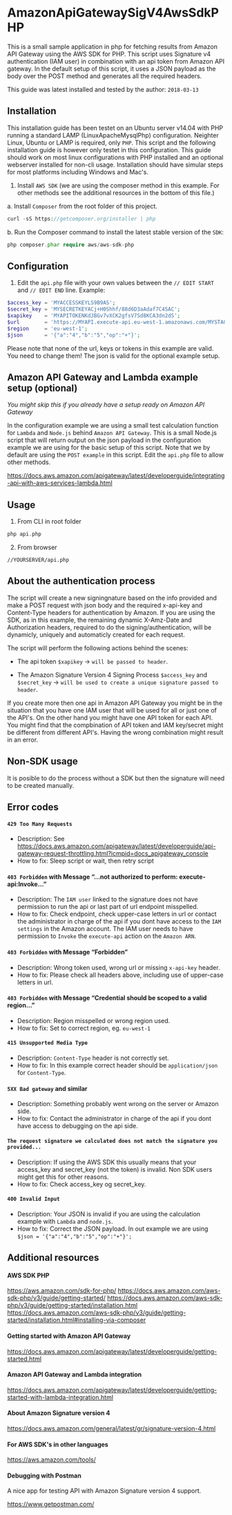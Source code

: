 # AmazonApiGatewaySigV4AwsSdkPHP
This is a small sample application in php for fetching results from Amazon API Gateway using the AWS SDK for PHP. This script uses Signature v4 authentication (IAM user) in combination with an api token from Amazon API gateway. In the default setup of this script, it uses a JSON payload as the body over the POST method and generates all the required headers.

This guide was latest installed and tested by the author: `2018-03-13`


## Installation

This installation guide has been testet on an Ubuntu server v14.04 with PHP running a standard LAMP (LinuxApacheMysqlPhp) configuration. Neighter Linux, Ubuntu or LAMP is required, only `PHP`. This script and the following installation guide is however only testet in this configuration. This guide should work on most linux configurations with PHP installed and an optional webserver installed for non-cli usage. Installation should have simular steps for most platforms including Windows and Mac's. 


1. Install `AWS SDK` (we are using the composer method in this example. For other methods see the additional resources in the bottom of this file.)

 a. Install `Composer` from the root folder of this project.

```php
curl -sS https://getcomposer.org/installer | php
```
  
 b. Run the Composer command to install the latest stable version of the `SDK`:

```php
php composer.phar require aws/aws-sdk-php
```


## Configuration

1. Edit the `api.php` file with your own values between the `// EDIT START` and `// EDIT END` line. Example:

```php
$access_key = 'MYACCESSKEYLS9B9AS';
$secret_key = 'MYSECRETKEYACj+H0Shhf/88d6D3aAdaf7C4SAC';
$xapikey    = 'MYAPITOKENKdJBGv7vXCK2gfsV7Sd8KCA3dn2dS';
$url        = 'https://MYAPI.execute-api.eu-west-1.amazonaws.com/MYSTAGE/MYRESOURCE';
$region     = 'eu-west-1';
$json       = '{"a":"4","b":"5","op":"+"}';
```

Please note that none of the url, keys or tokens in this example are valid. You need to change them! The json is valid for the optional example setup. 


## Amazon API Gateway and Lambda example setup (optional)

*You might skip this if you already have a setup ready on Amazon API Gateway*

In the configuration example we are using a small test calculation function for `Lambda` and `Node.js` behind `Amazon API Gateway`. This is a small Node.js script that will return output on the json payload in the configuration example we are using for the basic setup of this script. Note that we by default are using the `POST example` in this script. Edit the `api.php` file to allow other methods.

https://docs.aws.amazon.com/apigateway/latest/developerguide/integrating-api-with-aws-services-lambda.html


## Usage

1. From CLI in root folder

```php
php api.php
```
    
2. From browser
```
//YOURSERVER/api.php
```


## About the authentication process

The script will create a new signingnature based on the info provided and make a POST request with json body and the required x-api-key and Content-Type headers for authentication by Amazon. If you are using the SDK, as in this example, the remaining dynamic X-Amz-Date and Authorization headers, required to do the signing/authentication, will be dynamicly, uniquely and automaticly created for each request. 

The script will perform the following actions behind the scenes:

- The api token `$xapikey` -> `will be passed to header`.

- The Amazon Signature Version 4 Signing Process `$access_key` and `$secret_key` -> `will be used to create a unique signature passed to header`.

If you create more then one api in Amazon API Gateway you might be in the situation that you have one IAM user that will be used for all or just one of the API's. On the other hand you might have one API token for each API. You might find that the compbination of API token and IAM key/secret might be different from different API's. Having the wrong combination might result in an error.


## Non-SDK usage

It is posible to do the process without a SDK but then the signature will need to be created manually.


## Error codes

#### `429 Too Many Requests`
 - Description: See https://docs.aws.amazon.com/apigateway/latest/developerguide/api-gateway-request-throttling.html?icmpid=docs_apigateway_console
 - How to fix: Sleep script or wait, then retry script
#### `403 Forbidden` with Message “…not authorized to perform: execute-api:Invoke…”
 - Description: The `IAM user` linked to the signature does not have permission to run the api or last part of url endpoint misspelled.
 - How to fix: Check endpoint, check upper-case letters in url or contact the administrator in charge of the api if you dont have access to the `IAM settings` in the Amazon account. The IAM user needs to have permission to `Invoke` the `execute-api` action on the `Amazon ARN`.
 
 #### `403 Forbidden` with Message “Forbidden”
 - Description: Wrong token used, wrong url or missing `x-api-key` header.
 - How to fix: Please check all headers above, including use of upper-case letters in url.
 
  #### `403 Forbidden` with Message “Credential should be scoped to a valid region…”
 - Description: Region misspelled or wrong region used.
 - How to fix: Set to correct region, eg. `eu-west-1`
 
  #### `415 Unsupported Media Type`
 - Description: `Content-Type` header is not correctly set.
 - How to fix: In this example correct header should be `application/json` for `Content-Type`.
 
  #### `5XX Bad gateway` and similar
 - Description: Something probably went wrong on the server or Amazon side.
 - How to fix: Contact the administrator in charge of the api if you dont have access to debugging on the api side.
 
  #### `The request signature we calculated does not match the signature you provided...`
 - Description: If using the AWS SDK this usually means that your access_key and secret_key (not the token) is invalid. Non SDK users might get this for other reasons.
 - How to fix: Check access_key og secret_key.
 
  #### `400 Invalid Input`
 - Description: Your JSON is invalid if you are using the calculation example with `Lambda` and `node.js`.
 - How to fix: Correct the JSON payload. In out example we are using `$json = '{"a":"4","b":"5","op":"+"}';`
 

## Additional resources

#### AWS SDK PHP

https://aws.amazon.com/sdk-for-php/
https://docs.aws.amazon.com/aws-sdk-php/v3/guide/getting-started/
https://docs.aws.amazon.com/aws-sdk-php/v3/guide/getting-started/installation.html
https://docs.aws.amazon.com/aws-sdk-php/v3/guide/getting-started/installation.html#installing-via-composer


#### Getting started with Amazon API Gateway

https://docs.aws.amazon.com/apigateway/latest/developerguide/getting-started.html


#### Amazon API Gateway and Lambda integration

https://docs.aws.amazon.com/apigateway/latest/developerguide/getting-started-with-lambda-integration.html


#### About Amazon Signature version 4

https://docs.aws.amazon.com/general/latest/gr/signature-version-4.html


#### For AWS SDK's in other languages

https://aws.amazon.com/tools/


#### Debugging with Postman
A nice app for testing API with Amazon Signature version 4 support.

https://www.getpostman.com/

